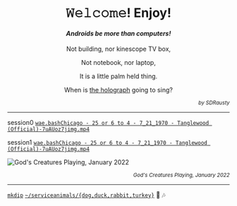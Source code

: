 <h1 align="center">𝚆𝚎𝚕𝚌𝚘𝚖𝚎! Enjoy!</h1>

<h4 align="center"><em>Androids be more than computers!</em></h4>

<p align="center">Not building, nor kinescope TV box,</p>

<p align="center">Not notebook, nor laptop,</p>

<p align="center">It is a little palm held thing.</p>

<p align="center">When is <a href="https://github.com/buildAPKs">the holograph</a> going to sing?</p>

<p align="right"><em><sup>by SDRausty</sup></em></p>

<hr>

session0 [`wae.bash`](https://github.com/WAE/wae/blob/master/wae.bash)[`Chicago - 25 or 6 to 4 - 7_21_1970 - Tanglewood (Official)-7uAUoz7jimg.mp4`](https://github.com/TermuxArch/TermuxArch/blob/master/archlinuxconfig.bash#L1742&&#L1746)

session1 [`wae.bash`](https://github.com/WAE/wae/blob/master/wae.bash)[`Chicago - 25 or 6 to 4 - 7_21_1970 - Tanglewood (Official)-7uAUoz7jimg.mp4`](https://github.com/TermuxArch/TermuxArch/blob/master/archlinuxconfig.bash#L1742&&#L1746)

![God's Creatures Playing, January 2022](https://raw.githubusercontent.com/SDRausty/SDRausty/master/VID_20220107_222225.gif)

<p align="right"><em><sup>God's Creatures Playing, January 2022</sup></em></p>

<hr>

[`mkdip`](https://github.com/TermuxArch/TermuxArch/blob/master/archlinuxconfig.bash#L486) [`~/serviceanimals/{dog,duck,rabbit,turkey}`](https://github.com/serviceanimals/) 🎵 🎶

<!-- SDRausty/README.md EOF -->
